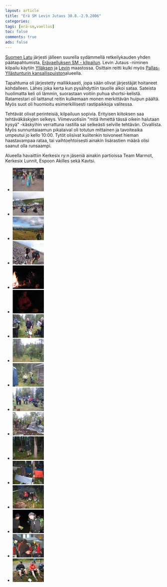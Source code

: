 ```yaml
---
layout: article 
title: "Erä SM Levin Jutaus 30.8.-2.9.2006" 
categories: 
tags: [erä-sm,vaellus]
toc: false 
comments: true 
ads: false 
---
```


[Suomen Latu](http://www.suomenlatu.fi/) järjesti jälleen suurella
sydämmellä retkeilykauden yhden päätapahtumista, [Erävaelluksen SM -
kilpailun](http://levinjutaus.levi.fi/). Levin Jutaus -niminen kilpailu
käytiin [Ylläksen](http://www.yllas.fi/) ja [Levin](http://www.levi.fi/)
maastossa. Osittain reitti kulki myös [Pallas-Yllästunturin
kansallispuiston](http://www.luontoon.fi/page.asp?Section=4440)alueella.

Tapahtuma oli järjestetty mallikkaasti, jopa sään olivat järjestäjät
hoitaneet kohdalleen. Lähes joka kerta kun pysähdyttiin tauolle alkoi
sataa. Sateista huolimatta keli oli lämmin, suorastaan voitiin puhua
shortsi-kelistä. Ratamestari oli laittanut reitin kulkemaan monen
merkittävän huipun päältä. Myös suot oli huomioitu esimerkillisesti
rastipaikkoja valitessa.

Tehtävät olivat perinteisiä, kilpailuun sopivia. Erityisen kiitoksen saa
tehtäväkäskyjen selkeys. Viimevuotisiin "mitä ihmettä tässä oikein
halutaan kysyä" -käskyihin verrattuna rastilla sai selkeästi selville
tehtävän. Oivallista. Myös sunnuntaiaamun pikataival oli totutun
mittainen ja tavoiteaika umpeutui jo kello 10:00. Tytöt olisivat
kuiitenkin toivoneet hieman haastavampaa rataa, tai vaihtoehtoisesti
ainakin lisärastien määrä olisi saanut olla runsaampi.

Alueella havaittiin Kerkesix ry:n jäseniä ainakin partioissa Team
Marmot, Kerkesix Lunnit, Espoon Akilles sekä Kavtsi.

<div class="image-gallery" markdown="1">

-   [![](/images/era-sm-2006/Thumbnails/vaelluserasm2006_01b.jpg)](/images/era-sm-2006/vaelluserasm2006_01b.jpg)
-   [![](/images/era-sm-2006/Thumbnails/vaelluserasm2006_02b.jpg)](/images/era-sm-2006/vaelluserasm2006_02b.jpg)
-   [![](/images/era-sm-2006/Thumbnails/vaelluserasm2006_03b.jpg)](/images/era-sm-2006/vaelluserasm2006_03b.jpg)
-   [![](/images/era-sm-2006/Thumbnails/vaelluserasm2006_04b.jpg)](/images/era-sm-2006/vaelluserasm2006_04b.jpg)
-   [![](/images/era-sm-2006/Thumbnails/vaelluserasm2006_05b.jpg)](/images/era-sm-2006/vaelluserasm2006_05b.jpg)
-   [![](/images/era-sm-2006/Thumbnails/vaelluserasm2006_06b.jpg)](/images/era-sm-2006/vaelluserasm2006_06b.jpg)
-   [![](/images/era-sm-2006/Thumbnails/vaelluserasm2006_07b.jpg)](/images/era-sm-2006/vaelluserasm2006_07b.jpg)
-   [![](/images/era-sm-2006/Thumbnails/vaelluserasm2006_08b.jpg)](/images/era-sm-2006/vaelluserasm2006_08b.jpg)
-   [![](/images/era-sm-2006/Thumbnails/vaelluserasm2006_09b.jpg)](/images/era-sm-2006/vaelluserasm2006_09b.jpg)
-   [![](/images/era-sm-2006/Thumbnails/vaelluserasm2006_10b.jpg)](/images/era-sm-2006/vaelluserasm2006_10b.jpg)
-   [![](/images/era-sm-2006/Thumbnails/vaelluserasm2006_11b.jpg)](/images/era-sm-2006/vaelluserasm2006_11b.jpg)
-   [![](/images/era-sm-2006/Thumbnails/vaelluserasm2006_12b.jpg)](/images/era-sm-2006/vaelluserasm2006_12b.jpg)
-   [![](/images/era-sm-2006/Thumbnails/vaelluserasm2006_13b.jpg)](/images/era-sm-2006/vaelluserasm2006_13b.jpg)
-   [![](/images/era-sm-2006/Thumbnails/vaelluserasm2006_14b.jpg)](/images/era-sm-2006/vaelluserasm2006_14b.jpg)
-   [![](/images/era-sm-2006/Thumbnails/vaelluserasm2006_15b.jpg)](/images/era-sm-2006/vaelluserasm2006_15b.jpg)
-   [![](/images/era-sm-2006/Thumbnails/vaelluserasm2006_16b.jpg)](/images/era-sm-2006/vaelluserasm2006_16b.jpg)
-   [![](/images/era-sm-2006/Thumbnails/vaelluserasm2006_17b.jpg)](/images/era-sm-2006/vaelluserasm2006_17b.jpg)

</div>

